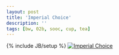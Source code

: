 ```yaml
---
layout: post
title: 'Imperial Choice'
description: ''
tags: [bw, 02b, sooc, cup, tea]
---
```

{% include JB/setup %}
<a href='http://www.flickr.com/photos/tlvince/7258638608/'><img alt='Imperial Choice' title='View "Imperial Choice" on Flickr' src='http://farm9.staticflickr.com/8001/7258638608_5368930a16_b.jpg'></a>

